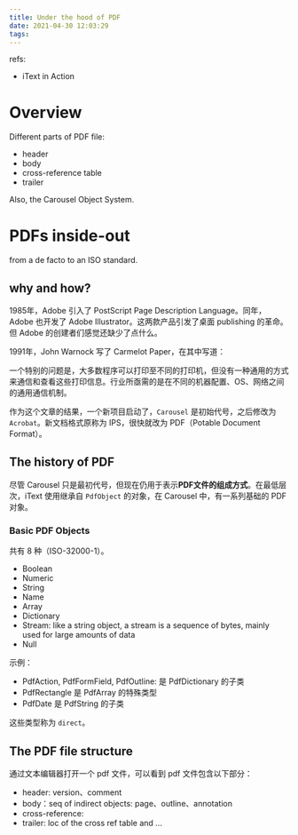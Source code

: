 ```yaml
---
title: Under the hood of PDF
date: 2021-04-30 12:03:29
tags:
---
```


refs:
* iText in Action

# Overview 

Different parts of PDF file:
* header
* body
* cross-reference table
* trailer

Also, the Carousel Object System.

# PDFs inside-out

from a de facto to an ISO standard.

## why and how?

1985年，Adobe 引入了 PostScript Page Description Language。同年，Adobe 也开发了 Adobe Illustrator。这两款产品引发了桌面 publishing 的革命。但 Adobe 的创建者们感觉还缺少了点什么。

<!-- more -->

1991年，John Warnock 写了 Carmelot Paper，在其中写道：

一个特别的问题是，大多数程序可以打印至不同的打印机，但没有一种通用的方式来通信和查看这些打印信息。行业所亟需的是在不同的机器配置、OS、网络之间的通用通信机制。

作为这个文章的结果，一个新项目启动了，`Carousel` 是初始代号，之后修改为 `Acrobat`。新文档格式原称为 IPS，很快就改为 PDF（Potable Document Format）。

## The history of PDF

尽管 Carousel 只是最初代号，但现在仍用于表示**PDF文件的组成方式**。在最低层次，iText 使用继承自 `PdfObject` 的对象，在 Carousel 中，有一系列基础的 PDF 对象。

### Basic PDF Objects

共有 8 种（ISO-32000-1）。

* Boolean
* Numeric
* String
* Name
* Array
* Dictionary
* Stream: like a string object, a stream is a sequence of bytes, mainly used for large amounts of data
* Null

示例：

* PdfAction, PdfFormField, PdfOutline: 是 PdfDictionary 的子类
* PdfRectangle 是 PdfArray 的特殊类型
* PdfDate 是 PdfString 的子类

这些类型称为 `direct`。

## The PDF file structure

通过文本编辑器打开一个 pdf 文件，可以看到 pdf 文件包含以下部分：

* header: version、comment
* body：seq of indirect objects: page、outline、annotation
* cross-reference: 
* trailer: loc of the cross ref table and ...

